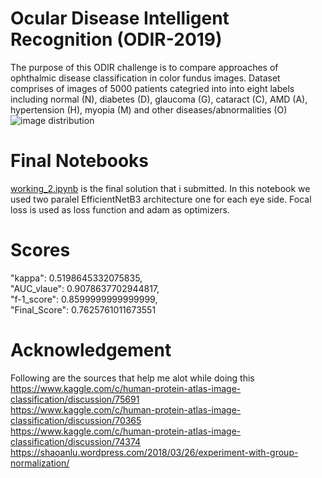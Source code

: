 # Ocular Disease Intelligent Recognition (ODIR-2019)
The purpose of this ODIR challenge is to compare approaches of ophthalmic disease classification in color fundus images. Dataset comprises of images of 5000 patients categried into into eight labels including normal (N), diabetes (D), glaucoma (G), cataract (C), AMD (A), hypertension (H), myopia (M) and other diseases/abnormalities (O)
![image distribution](https://grand-challenge-public.s3.amazonaws.com/i/2020/01/21/be3b0252.png)


# Final Notebooks
[working_2.ipynb](https://github.com/talhaanwarch/ODIR2019/blob/master/working_2.ipynb) is the final solution that i submitted. In this notebook we used two paralel EfficientNetB3 architecture one for each eye side. Focal loss is used as loss function and adam as optimizers. 

# Scores
"kappa": 0.5198645332075835,  
"AUC_vlaue": 0.9078637702944817,  
"f-1_score": 0.8599999999999999,  
"Final_Score": 0.7625761011673551  

# Acknowledgement 
Following are the sources that help me alot while doing this   
https://www.kaggle.com/c/human-protein-atlas-image-classification/discussion/75691  
https://www.kaggle.com/c/human-protein-atlas-image-classification/discussion/70365  
https://www.kaggle.com/c/human-protein-atlas-image-classification/discussion/74374
https://shaoanlu.wordpress.com/2018/03/26/experiment-with-group-normalization/

